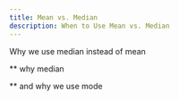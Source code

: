 ```yaml
---
title: Mean vs. Median
description: When to Use Mean vs. Median 
---
```


Why we use median instead of mean

** why median

** and why we use mode
